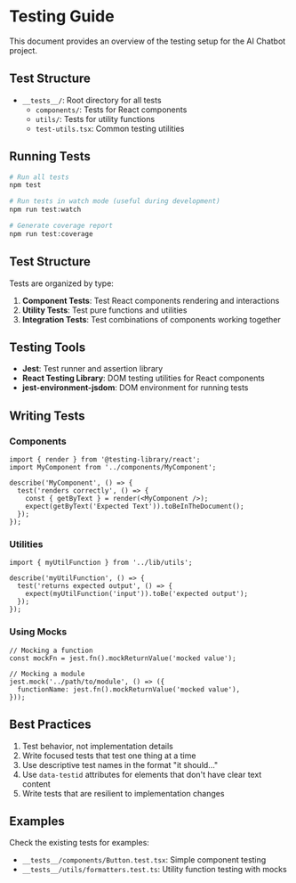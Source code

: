 # Testing Guide

This document provides an overview of the testing setup for the AI Chatbot project.

## Test Structure

- `__tests__/`: Root directory for all tests
  - `components/`: Tests for React components
  - `utils/`: Tests for utility functions
  - `test-utils.tsx`: Common testing utilities

## Running Tests

```bash
# Run all tests
npm test

# Run tests in watch mode (useful during development)
npm run test:watch

# Generate coverage report
npm run test:coverage
```

## Test Structure

Tests are organized by type:

1. **Component Tests**: Test React components rendering and interactions
2. **Utility Tests**: Test pure functions and utilities
3. **Integration Tests**: Test combinations of components working together

## Testing Tools

- **Jest**: Test runner and assertion library
- **React Testing Library**: DOM testing utilities for React components
- **jest-environment-jsdom**: DOM environment for running tests

## Writing Tests

### Components

```tsx
import { render } from '@testing-library/react';
import MyComponent from '../components/MyComponent';

describe('MyComponent', () => {
  test('renders correctly', () => {
    const { getByText } = render(<MyComponent />);
    expect(getByText('Expected Text')).toBeInTheDocument();
  });
});
```

### Utilities

```tsx
import { myUtilFunction } from '../lib/utils';

describe('myUtilFunction', () => {
  test('returns expected output', () => {
    expect(myUtilFunction('input')).toBe('expected output');
  });
});
```

### Using Mocks

```tsx
// Mocking a function
const mockFn = jest.fn().mockReturnValue('mocked value');

// Mocking a module
jest.mock('../path/to/module', () => ({
  functionName: jest.fn().mockReturnValue('mocked value'),
}));
```

## Best Practices

1. Test behavior, not implementation details
2. Write focused tests that test one thing at a time
3. Use descriptive test names in the format "it should..."
4. Use `data-testid` attributes for elements that don't have clear text content
5. Write tests that are resilient to implementation changes

## Examples

Check the existing tests for examples:

- `__tests__/components/Button.test.tsx`: Simple component testing
- `__tests__/utils/formatters.test.ts`: Utility function testing with mocks
